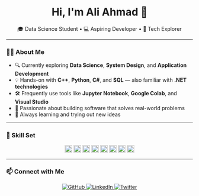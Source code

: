 <h1 align="center">Hi, I'm Ali Ahmad 👋</h1>

<p align="center">
  🎓 Data Science Student • 💻 Aspiring Developer • 🚀 Tech Explorer
</p>

---

### 👨‍💻 About Me

- 🔍 Currently exploring **Data Science**, **System Design**, and **Application Development**
- 💡 Hands-on with **C++**, **Python**, **C#**, and **SQL** — also familiar with **.NET technologies**
- 🛠 Frequently use tools like **Jupyter Notebook**, **Google Colab**, and **Visual Studio**
- 🎯 Passionate about building software that solves real-world problems
- 🌱 Always learning and trying out new ideas

---

### 🧠 Skill Set

<p align="center">
  <img src="https://cdn.jsdelivr.net/gh/devicons/devicon/icons/cplusplus/cplusplus-original.svg" height="20" alt="C++"/>
  <img src="https://cdn.jsdelivr.net/gh/devicons/devicon/icons/python/python-original.svg" height="20" alt="Python"/>
  <img src="https://cdn.jsdelivr.net/gh/devicons/devicon/icons/csharp/csharp-original.svg" height="20" alt="C#"/>
  <img src="https://cdn.jsdelivr.net/gh/devicons/devicon/icons/sqlite/sqlite-original.svg" height="20" alt="SQL"/>
  <img src="https://cdn.jsdelivr.net/gh/devicons/devicon/icons/visualstudio/visualstudio-plain.svg" height="20" alt="Visual Studio"/>
  <img src="https://cdn.jsdelivr.net/gh/devicons/devicon/icons/github/github-original.svg" height="20" alt="GitHub"/>
  <img src="https://upload.wikimedia.org/wikipedia/commons/3/38/Jupyter_logo.svg" height="20" alt="Jupyter Notebook"/>
  <img src="https://upload.wikimedia.org/wikipedia/commons/d/d0/Google_Colaboratory_SVG_Logo.svg" height="20" alt="Google Colab"/>
</p>

---

### 📫 Connect with Me

<p align="center">
  <a href="https://github.com/whozahm3d">
    <img src="https://img.shields.io/badge/GitHub-181717?style=for-the-badge&logo=github" alt="GitHub"/>
  </a>
  <a href="https://linkedin.com/in/whozahm3d">
    <img src="https://img.shields.io/badge/LinkedIn-0077B5?style=for-the-badge&logo=linkedin" alt="LinkedIn"/>
  </a>
  <a href="https://twitter.com/whozahm3">
    <img src="https://img.shields.io/badge/Twitter-1DA1F2?style=for-the-badge&logo=twitter" alt="Twitter"/>
  </a>
</p>
